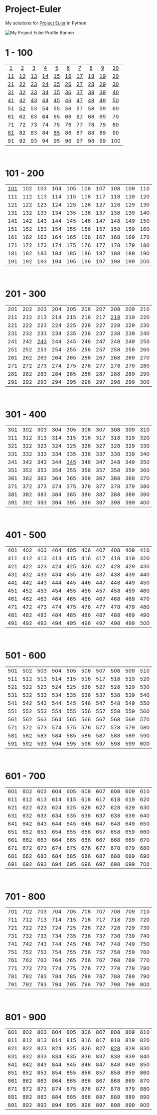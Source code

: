 # Project-Euler
My solutions for [Project Euler](https://projecteuler.net) in Python.

![My Project Euler Profile Banner](https://projecteuler.net/profile/micahwood50.png?)
<br />

# 1 - 100

|||||||||||
|:-:|:-:|:-:|:-:|:-:|:-:|:-:|:-:|:-:|:-:|
|[1](0001-0100/0001/main.py)|[2](0001-0100/0002/main.py)|[3](0001-0100/0003/main.py)|[4](0001-0100/0004/main.py)|[5](0001-0100/0005/main.py)|[6](0001-0100/0006/main.py)|[7](0001-0100/0007/main.py)|[8](0001-0100/0008/main.py)|[9](0001-0100/0009/main.py)|[10](0001-0100/0010/main.py)|
|[11](0001-0100/0011/main.py)|[12](0001-0100/0012/main.py)|[13](0001-0100/0013/main.py)|[14](0001-0100/0014/main.py)|[15](0001-0100/0015/main.py)|[16](0001-0100/0016/main.py)|[17](0001-0100/0017/main.py)|[18](0001-0100/0018/main.py)|[19](0001-0100/0019/main.py)|[20](0001-0100/0020/main.py)|
|[21](0001-0100/0021/main.py)|[22](0001-0100/0022/main.py)|[23](0001-0100/0023/main.py)|[24](0001-0100/0024/main.py)|[25](0001-0100/0025/main.py)|[26](0001-0100/0026/main.py)|[27](0001-0100/0027/main.py)|[28](0001-0100/0028/main.py)|[29](0001-0100/0029/main.py)|[30](0001-0100/0030/main.py)|
|[31](0001-0100/0031/main.py)|[32](0001-0100/0032/main.py)|[33](0001-0100/0033/main.py)|[34](0001-0100/0034/main.py)|[35](0001-0100/0035/main.py)|[36](0001-0100/0036/main.py)|[37](0001-0100/0037/main.py)|[38](0001-0100/0038/main.py)|[39](0001-0100/0039/main.py)|[40](0001-0100/0040/main.py)|
|[41](0001-0100/0041/main.py)|[42](0001-0100/0042/main.py)|[43](0001-0100/0043/main.py)|[44](0001-0100/0044/main.py)|[45](0001-0100/0045/main.py)|[46](0001-0100/0046/main.py)|[47](0001-0100/0047/main.py)|[48](0001-0100/0048/main.py)|[49](0001-0100/0049/main.py)|[50](0001-0100/0050/main.py)|
|51|[52](0001-0100/0052/main.py)|53|54|55|56|57|58|59|60|
|61|62|63|64|65|66|[67](0001-0100/0067/main.py)|68|69|70|
|71|72|73|74|75|76|77|78|79|80|
|[81](0001-0100/0081/main.py)|82|83|84|[85](0001-0100/0085/main.py)|86|87|88|89|90|
|91|92|93|94|95|96|97|98|99|100|

<br />

# 101 - 200

|||||||||||
|:-:|:-:|:-:|:-:|:-:|:-:|:-:|:-:|:-:|:-:|
|[101](0101-0200/0101/main.py)|102|103|104|105|106|107|108|109|110|
|111|112|113|114|115|116|117|118|119|120|
|121|122|123|124|125|126|127|128|129|130|
|131|132|133|134|135|136|137|138|139|140|
|141|142|143|144|145|146|147|148|149|150|
|151|152|153|154|155|156|157|158|159|160|
|161|162|163|164|165|166|167|168|169|170|
|171|172|173|174|175|176|177|178|179|180|
|181|182|183|184|185|186|187|188|189|190|
|191|192|193|194|195|196|197|198|199|200|

<br />

# 201 - 300

|||||||||||
|:-:|:-:|:-:|:-:|:-:|:-:|:-:|:-:|:-:|:-:|
|201|202|203|204|205|206|207|208|209|210|
|211|212|213|214|215|216|217|[218](0201-0300/0218/main.py)|219|220|
|221|222|223|224|225|226|227|228|229|230|
|231|232|233|234|235|236|237|238|239|240|
|241|242|[243](0201-0300/0243/main.py)|244|245|246|247|248|249|250|
|251|252|253|254|255|256|257|258|259|260|
|261|262|263|264|265|266|267|268|269|270|
|271|272|273|274|275|276|277|278|279|280|
|281|282|283|284|285|286|287|288|289|290|
|291|292|293|294|295|296|297|298|299|300|

<br />

# 301 - 400

|||||||||||
|:-:|:-:|:-:|:-:|:-:|:-:|:-:|:-:|:-:|:-:|
|301|302|303|304|305|306|307|308|309|310|
|311|312|313|314|315|316|317|318|319|320|
|321|322|323|324|325|326|327|328|329|330|
|331|332|333|334|335|336|337|338|339|340|
|341|342|343|344|[345](0301-0400/0345/main.py)|346|347|348|349|350|
|351|352|353|354|355|356|357|358|359|360|
|361|362|363|364|365|366|367|368|369|370|
|371|372|373|374|375|376|377|378|379|380|
|381|382|383|384|385|386|387|388|389|390|
|391|392|393|394|395|396|397|398|399|400|

<br />

# 401 - 500

|||||||||||
|:-:|:-:|:-:|:-:|:-:|:-:|:-:|:-:|:-:|:-:|
|401|402|403|404|405|406|407|408|409|410|
|411|412|413|414|415|416|417|418|419|420|
|421|422|423|424|425|426|427|428|429|430|
|431|432|433|434|435|436|437|438|439|440|
|441|442|443|444|445|446|447|448|449|450|
|451|452|453|454|455|456|457|458|459|460|
|461|462|463|464|465|466|467|468|469|470|
|471|472|473|474|475|476|477|478|479|480|
|481|482|483|484|485|486|487|488|489|490|
|491|492|493|494|495|496|497|498|499|500|

<br />

# 501 - 600

|||||||||||
|:-:|:-:|:-:|:-:|:-:|:-:|:-:|:-:|:-:|:-:|
|501|502|503|504|505|506|507|508|509|510|
|511|512|513|514|515|516|517|518|519|520|
|521|522|523|524|525|526|527|528|529|530|
|531|532|533|534|535|536|537|538|539|540|
|541|542|543|544|545|546|547|548|549|550|
|551|552|553|554|555|556|557|558|559|560|
|561|562|563|564|565|566|567|568|569|570|
|571|572|573|574|575|576|577|578|579|580|
|581|582|583|584|585|586|587|588|589|590|
|591|592|593|594|595|596|597|598|599|600|

<br />

# 601 - 700

|||||||||||
|:-:|:-:|:-:|:-:|:-:|:-:|:-:|:-:|:-:|:-:|
|601|602|603|604|605|606|607|608|609|610|
|611|612|613|614|615|616|617|618|619|620|
|621|622|623|624|625|626|627|628|629|630|
|631|632|633|634|635|636|637|638|639|640|
|641|642|643|644|645|646|647|648|649|650|
|651|652|653|654|655|656|657|658|659|660|
|661|662|663|664|665|666|667|668|669|670|
|671|672|673|674|675|676|677|678|679|680|
|681|682|683|684|685|686|687|688|689|690|
|691|692|693|694|695|696|697|698|699|700|

<br />

# 701 - 800

|||||||||||
|:-:|:-:|:-:|:-:|:-:|:-:|:-:|:-:|:-:|:-:|
|701|702|703|704|705|706|707|708|709|710|
|711|712|713|714|715|716|717|718|719|720|
|721|722|723|724|725|726|727|728|729|730|
|731|732|733|734|735|736|737|738|739|740|
|741|742|743|744|745|746|747|748|749|750|
|751|752|753|754|755|756|757|758|759|760|
|761|762|763|764|765|766|767|768|769|770|
|771|772|773|774|775|776|777|778|779|780|
|781|782|783|784|785|786|787|788|789|790|
|791|792|793|794|795|796|797|798|799|800|

<br />

# 801 - 900

|||||||||||
|:-:|:-:|:-:|:-:|:-:|:-:|:-:|:-:|:-:|:-:|
|801|802|803|804|805|806|807|808|809|810|
|811|812|813|814|815|816|817|818|819|820|
|821|822|823|824|825|826|827|[828](0801-0900/0828/main.py)|829|830|
|831|832|833|834|835|836|837|838|839|840|
|841|842|843|844|845|846|847|848|849|850|
|851|852|853|854|855|856|857|858|859|860|
|861|862|863|864|865|866|867|868|869|870|
|871|872|873|874|875|876|877|878|879|880|
|881|882|883|884|885|886|887|888|889|890|
|891|892|893|894|895|896|897|898|899|900|

